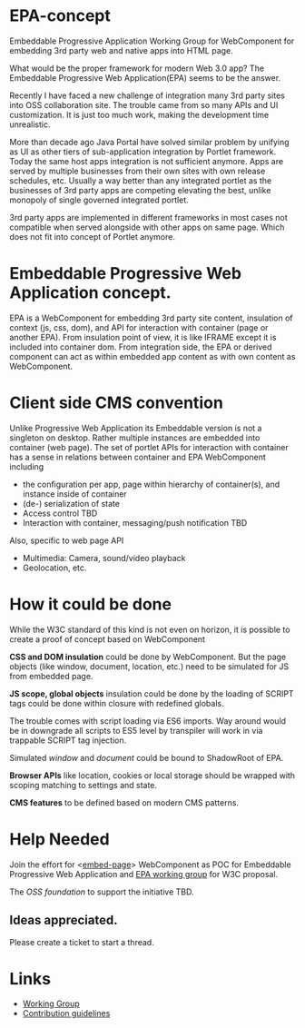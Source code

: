 # EPA-concept
Embeddable Progressive Application Working Group for WebComponent for embedding 3rd party web and native apps into HTML page.

What would be the proper framework for modern Web 3.0 app? The Embeddable Progressive Web Application(EPA) seems to be the answer.

Recently I have faced a new challenge of integration many 3rd party sites into OSS collaboration site. The trouble came from so many APIs and UI customization. It is just too much work, making the development time unrealistic.

More than decade ago Java Portal have solved similar problem by unifying as UI as other tiers of sub-application integration by Portlet framework. Today the same host apps integration is not sufficient anymore. Apps are served by multiple businesses from their own sites with own release schedules, etc. Usually a way better than any integrated portlet as the businesses of 3rd party apps are competing elevating the best, unlike monopoly of single governed integrated portlet. 

3rd party apps are implemented in different frameworks in most cases not compatible when served alongside with other apps on same page. Which does not fit into concept of Portlet anymore.

# Embeddable Progressive Web Application concept.
EPA is a WebComponent for embedding 3rd party site content, insulation of context (js, css, dom), and API for interaction with container (page or another EPA). From insulation point of view, it is like IFRAME except it is included into container dom. From integration side, the EPA or derived component can act as within embedded app content as with own content as WebComponent.

# Client side CMS convention
Unlike Progressive Web Application its Embeddable version is not a singleton on desktop. Rather multiple instances are embedded into container (web page).
The set of portlet APIs for interaction with container has a sense in relations between container and EPA WebComponent including
* the configuration per app, page within hierarchy of container(s), and instance inside of container
* (de-) serialization of state
* Access control TBD
* Interaction with container, messaging/push notification TBD

Also, specific to web page API
* Multimedia: Camera, sound/video playback
* Geolocation, etc.

# How it could be done
While the W3C standard of this kind is not even on horizon, it is possible to create a proof of concept based on WebComponent

**CSS and DOM insulation** could be done by WebComponent.  But the page objects (like window, document, location, etc.) need to be simulated for JS from embedded page.

**JS scope, global objects** insulation could be done by the loading of SCRIPT tags could be done within closure with redefined globals.

The trouble comes with script loading via ES6 imports. Way around would be in downgrade all scripts to ES5 level by transpiler will work in via trappable SCRIPT tag injection.

Simulated _window_ and _document_ could be bound to ShadowRoot of EPA.

**Browser APIs** like location, cookies or local storage should be wrapped with scoping matching to settings and state.
 
**CMS features** to be defined based on modern CMS patterns.

# Help Needed
Join the effort for <[embed-page](/EPA-WG/embed-page)> WebComponent as POC for Embeddable Progressive Web Application and [EPA working group](./working-group.md) for W3C proposal.

The _OSS foundation_ to support the initiative TBD. 

## Ideas appreciated. 
Please create a ticket to start a thread.

# Links
* [Working Group](./working-group.md)
* [Contribution guidelines](./CONTRIBUTING.md)

